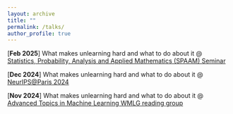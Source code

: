 ```yaml
---
layout: archive
title: ""
permalink: /talks/
author_profile: true
---
```


<!-- **PhD** -->
[**Feb 2025**] What makes unlearning hard and what to do about it @ [Statistics, Probability, Analysis and Applied Mathematics (SPAAM) Seminar](https://warwick.ac.uk/fac/sci/maths/research/events/seminars/areas/spaam/)

[**Dec 2024**] What makes unlearning hard and what to do about it @ [NeurIPS@Paris 2024](https://neuripsinparis.github.io/neurips2024paris/)

[**Nov 2024**] What makes unlearning hard and what to do about it @ [Advanced Topics in Machine Learning WMLG reading group](https://wmlg.io/)

